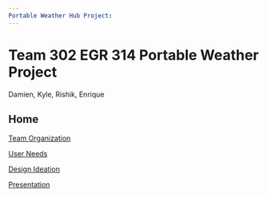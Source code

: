 ```yaml
---
Portable Weather Hub Project:
---
```

# Team 302 EGR 314 Portable Weather Project
Damien, Kyle, Rishik, Enrique

## Home

[Team Organization](TeamOrganization/TeamOrgSubpage.md)

[User Needs](UserNeeds/UserNeedsSubpage.md)

[Design Ideation](DesignIdeation/DesignSubpage.md)

[Presentation](Presentation1/Team302PresentationVideo.md)

